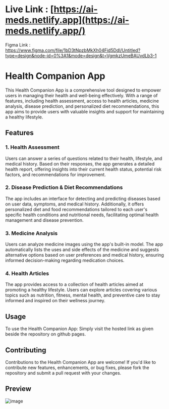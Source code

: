 # Live Link : [https://ai-meds.netlify.app](https://ai-meds.netlify.app/)
Figma Link : https://www.figma.com/file/1bD3tNpzbMkXh04Fid5Ddl/Untitled?type=design&node-id=0%3A1&mode=design&t=VgmkzUmeBAUvdLb3-1
# Health Companion App

This Health Companion App is a comprehensive tool designed to empower users in managing their health and well-being effectively. With a range of features, including health assessment, access to health articles, medicine analysis, disease prediction, and personalized diet recommendations, this app aims to provide users with valuable insights and support for maintaining a healthy lifestyle.

## Features

### 1. Health Assessment
Users can answer a series of questions related to their health, lifestyle, and medical history. Based on their responses, the app generates a detailed health report, offering insights into their current health status, potential risk factors, and recommendations for improvement.

### 2. Disease Prediction & Diet Recommendations
The app includes an interface for detecting and predicting diseases based on user data, symptoms, and medical history. Additionally, it offers personalized diet and food recommendations tailored to each user's specific health conditions and nutritional needs, facilitating optimal health management and disease prevention.

### 3. Medicine Analysis
Users can analyze medicine images using the app's built-in model. The app automatically lists the uses and side effects of the medicine and suggests alternative options based on user preferences and medical history, ensuring informed decision-making regarding medication choices.

### 4. Health Articles
The app provides access to a collection of health articles aimed at promoting a healthy lifestyle. Users can explore articles covering various topics such as nutrition, fitness, mental health, and preventive care to stay informed and inspired on their wellness journey.

## Usage

To use the Health Companion App:
Simply visit the hosted link as given beside the repository on github pages.

## Contributing

Contributions to the Health Companion App are welcome! If you'd like to contribute new features, enhancements, or bug fixes, please fork the repository and submit a pull request with your changes.

## Preview
![image](https://github.com/Akshat-Kumar-X/AI-Med/assets/112055229/92ec4bb0-9250-4190-b4b1-065ebbe5c4f5)


